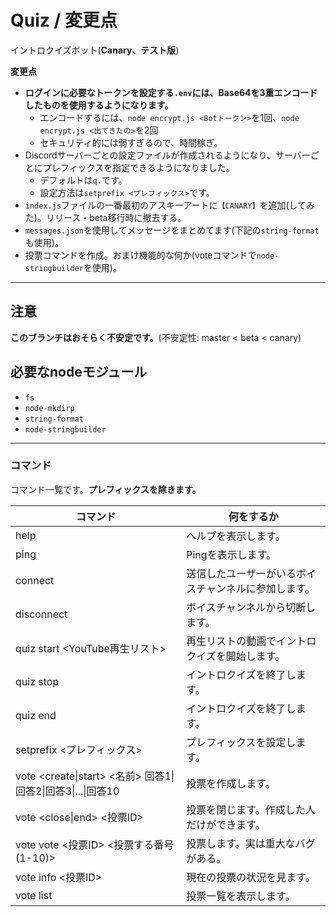 # Quiz / 変更点
イントロクイズボット(**Canary、テスト版**)

**変更点**
 - **__ログインに必要なトークンを設定する`.env`には、Base64を3重エンコードしたものを使用するようになります。__**
   - エンコードするには、`node encrypt.js <Botトークン>`を1回、`node encrypt.js <出てきたの>`を2回
   - セキュリティ的には弱すぎるので、時間稼ぎ。
 - Discordサーバーごとの設定ファイルが作成されるようになり、サーバーごとにプレフィックスを指定できるようになりました。
   - デフォルトは`q.`です。
   - 設定方法は`setprefix <プレフィックス>`です。
 - `index.js`ファイルの一番最初のアスキーアートに`【CANARY】`を追加(してみた)。リリース・beta移行時に撤去する。
 - `messages.json`を使用してメッセージをまとめてます(下記の`string-format`も使用)。
 - 投票コマンドを作成。おまけ機能的な何か(voteコマンドで`node-stringbuilder`を使用)。

---
## 注意
__**このブランチはおそらく不安定です。**__(不安定性: master < beta < canary)

## 必要なnodeモジュール
 - `fs`
 - `node-mkdirp`
 - `string-format`
 - `node-stringbuilder`

---
### コマンド
コマンド一覧です。__プレフィックスを除きます。__

| コマンド | 何をするか |
| -------- | ---------- |
| help | ヘルプを表示します。 |
| ping | Pingを表示します。 |
| connect | 送信したユーザーがいるボイスチャンネルに参加します。 |
| disconnect | ボイスチャンネルから切断します。 |
| quiz start <YouTube再生リスト> | 再生リストの動画でイントロクイズを開始します。 |
| quiz stop | イントロクイズを終了します。 |
| quiz end  | イントロクイズを終了します。 |
| setprefix <プレフィックス> | プレフィックスを設定します。 |
| vote <create\|start> <名前> 回答1\|回答2\|回答3\|...\|回答10 | 投票を作成します。 |
| vote <close\|end> <投票ID> | 投票を閉じます。作成した人だけができます。 |
| vote vote <投票ID> <投票する番号(1-10)> | 投票します。実は重大なバグがある。 |
| vote info <投票ID> | 現在の投票の状況を見ます。 |
| vote list | 投票一覧を表示します。 |
